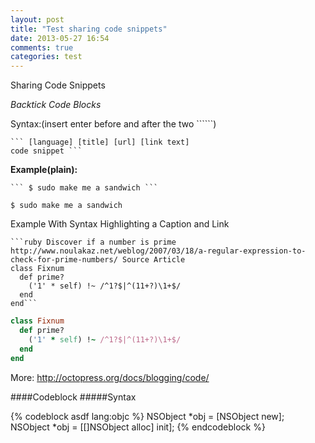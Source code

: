 ```yaml
---
layout: post
title: "Test sharing code snippets"
date: 2013-05-27 16:54
comments: true
categories: test
---
```



Sharing Code Snippets

<!-- more -->

*Backtick Code Blocks*

Syntax:(insert enter before and after the two ``````)

```
``` [language] [title] [url] [link text]
code snippet ```

```

**Example(plain):**
```
``` $ sudo make me a sandwich ```

```

```
$ sudo make me a sandwich
```

Example With Syntax Highlighting a Caption and Link

``` 
```ruby Discover if a number is prime http://www.noulakaz.net/weblog/2007/03/18/a-regular-expression-to-check-for-prime-numbers/ Source Article
class Fixnum
  def prime?
    ('1' * self) !~ /^1?$|^(11+?)\1+$/
  end
end```
```


``` ruby Discover if a number is prime http://www.noulakaz.net/weblog/2007/03/18/a-regular-expression-to-check-for-prime-numbers/ Source Article
class Fixnum
  def prime?
    ('1' * self) !~ /^1?$|^(11+?)\1+$/
  end
end
```


More:
http://octopress.org/docs/blogging/code/


####Codeblock
#####Syntax

{% codeblock asdf lang:objc %}
NSObject *obj = [NSObject new];
NSObject *obj = [[]NSObject alloc] init];
{% endcodeblock %}



